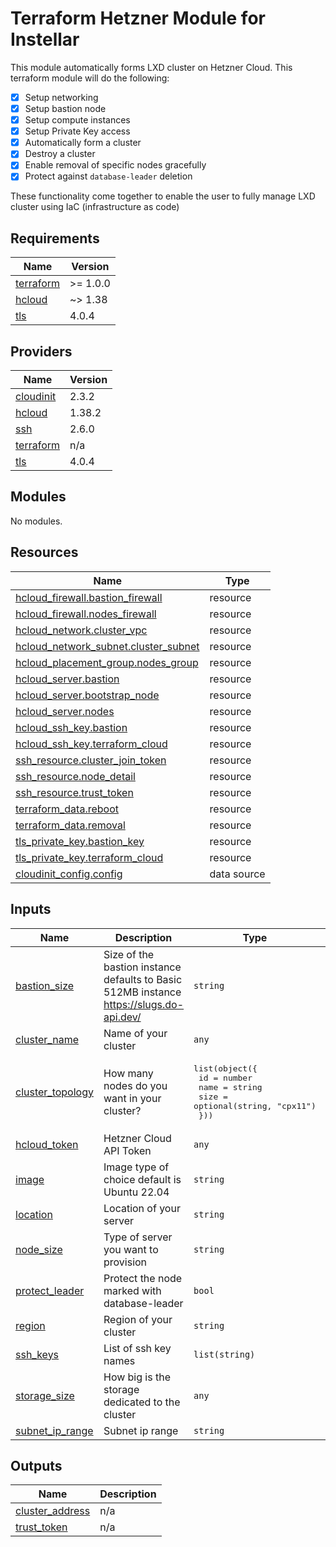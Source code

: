# Terraform Hetzner Module for Instellar

This module automatically forms LXD cluster on Hetzner Cloud. This terraform module will do the following:

- [x] Setup networking
- [x] Setup bastion node
- [x] Setup compute instances
- [x] Setup Private Key access
- [x] Automatically form a cluster
- [x] Destroy a cluster
- [x] Enable removal of specific nodes gracefully
- [x] Protect against `database-leader` deletion

These functionality come together to enable the user to fully manage LXD cluster using IaC (infrastructure as code)

<!-- BEGIN_TF_DOCS -->
## Requirements

| Name | Version |
|------|---------|
| <a name="requirement_terraform"></a> [terraform](#requirement\_terraform) | >= 1.0.0 |
| <a name="requirement_hcloud"></a> [hcloud](#requirement\_hcloud) | ~> 1.38 |
| <a name="requirement_tls"></a> [tls](#requirement\_tls) | 4.0.4 |

## Providers

| Name | Version |
|------|---------|
| <a name="provider_cloudinit"></a> [cloudinit](#provider\_cloudinit) | 2.3.2 |
| <a name="provider_hcloud"></a> [hcloud](#provider\_hcloud) | 1.38.2 |
| <a name="provider_ssh"></a> [ssh](#provider\_ssh) | 2.6.0 |
| <a name="provider_terraform"></a> [terraform](#provider\_terraform) | n/a |
| <a name="provider_tls"></a> [tls](#provider\_tls) | 4.0.4 |

## Modules

No modules.

## Resources

| Name | Type |
|------|------|
| [hcloud_firewall.bastion_firewall](https://registry.terraform.io/providers/hetznercloud/hcloud/latest/docs/resources/firewall) | resource |
| [hcloud_firewall.nodes_firewall](https://registry.terraform.io/providers/hetznercloud/hcloud/latest/docs/resources/firewall) | resource |
| [hcloud_network.cluster_vpc](https://registry.terraform.io/providers/hetznercloud/hcloud/latest/docs/resources/network) | resource |
| [hcloud_network_subnet.cluster_subnet](https://registry.terraform.io/providers/hetznercloud/hcloud/latest/docs/resources/network_subnet) | resource |
| [hcloud_placement_group.nodes_group](https://registry.terraform.io/providers/hetznercloud/hcloud/latest/docs/resources/placement_group) | resource |
| [hcloud_server.bastion](https://registry.terraform.io/providers/hetznercloud/hcloud/latest/docs/resources/server) | resource |
| [hcloud_server.bootstrap_node](https://registry.terraform.io/providers/hetznercloud/hcloud/latest/docs/resources/server) | resource |
| [hcloud_server.nodes](https://registry.terraform.io/providers/hetznercloud/hcloud/latest/docs/resources/server) | resource |
| [hcloud_ssh_key.bastion](https://registry.terraform.io/providers/hetznercloud/hcloud/latest/docs/resources/ssh_key) | resource |
| [hcloud_ssh_key.terraform_cloud](https://registry.terraform.io/providers/hetznercloud/hcloud/latest/docs/resources/ssh_key) | resource |
| [ssh_resource.cluster_join_token](https://registry.terraform.io/providers/loafoe/ssh/latest/docs/resources/resource) | resource |
| [ssh_resource.node_detail](https://registry.terraform.io/providers/loafoe/ssh/latest/docs/resources/resource) | resource |
| [ssh_resource.trust_token](https://registry.terraform.io/providers/loafoe/ssh/latest/docs/resources/resource) | resource |
| [terraform_data.reboot](https://registry.terraform.io/providers/hashicorp/terraform/latest/docs/resources/data) | resource |
| [terraform_data.removal](https://registry.terraform.io/providers/hashicorp/terraform/latest/docs/resources/data) | resource |
| [tls_private_key.bastion_key](https://registry.terraform.io/providers/hashicorp/tls/4.0.4/docs/resources/private_key) | resource |
| [tls_private_key.terraform_cloud](https://registry.terraform.io/providers/hashicorp/tls/4.0.4/docs/resources/private_key) | resource |
| [cloudinit_config.config](https://registry.terraform.io/providers/hashicorp/cloudinit/latest/docs/data-sources/config) | data source |

## Inputs

| Name | Description | Type | Default | Required |
|------|-------------|------|---------|:--------:|
| <a name="input_bastion_size"></a> [bastion\_size](#input\_bastion\_size) | Size of the bastion instance defaults to Basic 512MB instance https://slugs.do-api.dev/ | `string` | `"cx11"` | no |
| <a name="input_cluster_name"></a> [cluster\_name](#input\_cluster\_name) | Name of your cluster | `any` | n/a | yes |
| <a name="input_cluster_topology"></a> [cluster\_topology](#input\_cluster\_topology) | How many nodes do you want in your cluster? | <pre>list(object({<br>    id   = number<br>    name = string<br>    size = optional(string, "cpx11")<br>  }))</pre> | `[]` | no |
| <a name="input_hcloud_token"></a> [hcloud\_token](#input\_hcloud\_token) | Hetzner Cloud API Token | `any` | n/a | yes |
| <a name="input_image"></a> [image](#input\_image) | Image type of choice default is Ubuntu 22.04 | `string` | `"ubuntu-22.04"` | no |
| <a name="input_location"></a> [location](#input\_location) | Location of your server | `string` | `"fsn1"` | no |
| <a name="input_node_size"></a> [node\_size](#input\_node\_size) | Type of server you want to provision | `string` | `"cpx11"` | no |
| <a name="input_protect_leader"></a> [protect\_leader](#input\_protect\_leader) | Protect the node marked with database-leader | `bool` | `true` | no |
| <a name="input_region"></a> [region](#input\_region) | Region of your cluster | `string` | `"eu-central"` | no |
| <a name="input_ssh_keys"></a> [ssh\_keys](#input\_ssh\_keys) | List of ssh key names | `list(string)` | `[]` | no |
| <a name="input_storage_size"></a> [storage\_size](#input\_storage\_size) | How big is the storage dedicated to the cluster | `any` | n/a | yes |
| <a name="input_subnet_ip_range"></a> [subnet\_ip\_range](#input\_subnet\_ip\_range) | Subnet ip range | `string` | `"10.0.1.0/24"` | no |

## Outputs

| Name | Description |
|------|-------------|
| <a name="output_cluster_address"></a> [cluster\_address](#output\_cluster\_address) | n/a |
| <a name="output_trust_token"></a> [trust\_token](#output\_trust\_token) | n/a |
<!-- END_TF_DOCS -->